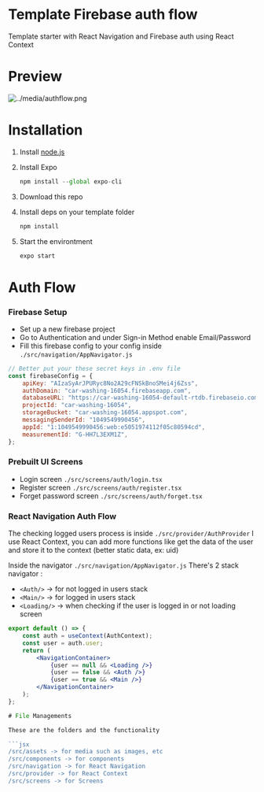 # Template Firebase auth flow

Template starter with React Navigation and Firebase auth using React Context

# Preview

![../media/authflow.png](https://raw.githubusercontent.com/codingki/react-native-expo-template/master/media/authflow.png)

# Installation

1. Install [node.js](https://nodejs.org/en/)
2. Install Expo

   ```jsx
   npm install --global expo-cli
   ```

3. Download this repo
4. Install deps on your template folder

   ```jsx
   npm install
   ```

5. Start the environtment

   ```jsx
   expo start
   ```

# Auth Flow

### Firebase Setup

- Set up a new firebase project
- Go to Authentication and under Sign-in Method enable Email/Password
- Fill this firebase config to your config inside `./src/navigation/AppNavigator.js`

```jsx
// Better put your these secret keys in .env file
const firebaseConfig = {
    apiKey: "AIzaSyArJPURyc8No2A29cFNSkBnoSMei4j6Zss",
    authDomain: "car-washing-16054.firebaseapp.com",
    databaseURL: "https://car-washing-16054-default-rtdb.firebaseio.com",
    projectId: "car-washing-16054",
    storageBucket: "car-washing-16054.appspot.com",
    messagingSenderId: "1049549990456",
    appId: "1:1049549990456:web:e5051974112f05c80594cd",
    measurementId: "G-HH7L3EXM1Z",
};
```

### Prebuilt UI Screens

- Login screen `./src/screens/auth/login.tsx`
- Register screen `./src/screens/auth/register.tsx`
- Forget password screen `./src/screens/auth/forget.tsx`

### React Navigation Auth Flow

The checking logged users process is inside `./src/provider/AuthProvider` I use React Context, you can add more functions like get the data of the user and store it to the context (better static data, ex: uid)

Inside the navigator `./src/navigation/AppNavigator.js`
There's 2 stack navigator :

- `<Auth/>` → for not logged in users stack
- `<Main/>` → for logged in users stack
- `<Loading/>` → when checking if the user is logged in or not loading screen

````jsx
export default () => {
	const auth = useContext(AuthContext);
	const user = auth.user;
	return (
		<NavigationContainer>
			{user == null && <Loading />}
			{user == false && <Auth />}
			{user == true && <Main />}
		</NavigationContainer>
	);
};

# File Managements

These are the folders and the functionality

```jsx
/src/assets -> for media such as images, etc
/src/components -> for components
/src/navigation -> for React Navigation
/src/provider -> for React Context
/src/screens -> for Screens
````
